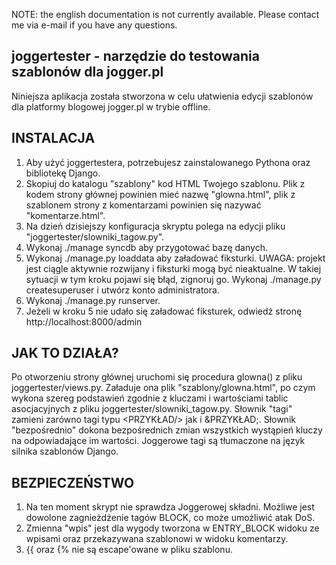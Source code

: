 NOTE: the english documentation is not currently available. Please contact me
via e-mail if you have any questions.

joggertester - narzędzie do testowania szablonów dla jogger.pl
--------------------------------------------------------------

Niniejsza aplikacja została stworzona w celu ułatwienia edycji szablonów dla
platformy blogowej jogger.pl w trybie offline. 

INSTALACJA
----------

1. Aby użyć joggertestera, potrzebujesz zainstalowanego Pythona oraz bibliotekę 
Django.
2. Skopiuj do katalogu "szablony" kod HTML Twojego szablonu. Plik 
z kodem strony głównej powinien mieć nazwę "glowna.html", plik z szablonem 
strony z komentarzami powinien się nazywać "komentarze.html".
3. Na dzień dzisiejszy konfiguracja skryptu polega na edycji pliku 
"joggertester/slowniki_tagow.py".
4. Wykonaj ./manage syncdb aby przygotować bazę danych.
5. Wykonaj ./manage.py loaddata aby załadować fiksturki.
UWAGA: projekt jest ciągle aktywnie rozwijany i fiksturki mogą być nieaktualne.
W takiej sytuacji w tym kroku pojawi się błąd, zignoruj go. Wykonaj 
./manage.py createsuperuser i utwórz konto administratora. 
6. Wykonaj ./manage.py runserver.
7. Jeżeli w kroku 5 nie udało się załadować fiksturek, odwiedź stronę 
http://localhost:8000/admin

JAK TO DZIAŁA?
--------------

Po otworzeniu strony głównej uruchomi się procedura glowna() z pliku 
joggertester/views.py. Załaduje ona plik "szablony/glowna.html", po czym wykona
szereg podstawień zgodnie z kluczami i wartościami tablic asocjacyjnych z pliku
joggertester/slowniki_tagow.py. Słownik "tagi" zamieni zarówno tagi typu 
<PRZYKŁAD/> jak i &PRZYKŁAD;. Słownik "bezpośrednio" dokona bezpośrednich zmian
wszystkich wystąpień kluczy na odpowiadające im wartości. Joggerowe tagi są
tłumaczone na język silnika szablonów Django.

BEZPIECZEŃSTWO
--------------

1. Na ten moment skrypt nie sprawdza Joggerowej składni. Możliwe jest dowolone 
zagnieżdżenie tagów BLOCK, co może umożliwić atak DoS.
2. Zmienna "wpis" jest dla wygody tworzona w ENTRY_BLOCK widoku ze wpisami
oraz przekazywana szablonowi w widoku komentarzy.
3. {{ oraz {% nie są escape'owane w pliku szablonu.

